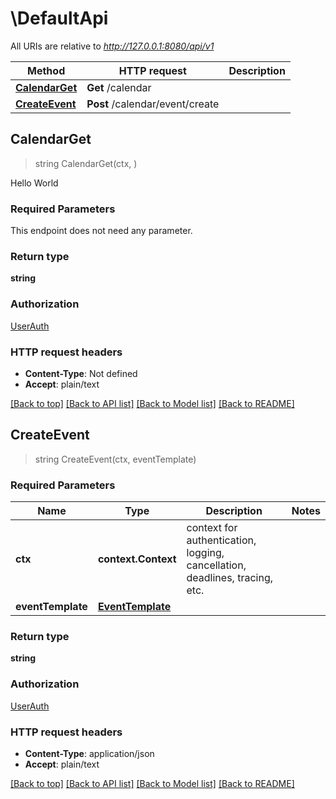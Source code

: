 # \DefaultApi

All URIs are relative to *http://127.0.0.1:8080/api/v1*

Method | HTTP request | Description
------------- | ------------- | -------------
[**CalendarGet**](DefaultApi.md#CalendarGet) | **Get** /calendar | 
[**CreateEvent**](DefaultApi.md#CreateEvent) | **Post** /calendar/event/create | 



## CalendarGet

> string CalendarGet(ctx, )



Hello World

### Required Parameters

This endpoint does not need any parameter.

### Return type

**string**

### Authorization

[UserAuth](../README.md#UserAuth)

### HTTP request headers

- **Content-Type**: Not defined
- **Accept**: plain/text

[[Back to top]](#) [[Back to API list]](../README.md#documentation-for-api-endpoints)
[[Back to Model list]](../README.md#documentation-for-models)
[[Back to README]](../README.md)


## CreateEvent

> string CreateEvent(ctx, eventTemplate)



### Required Parameters


Name | Type | Description  | Notes
------------- | ------------- | ------------- | -------------
**ctx** | **context.Context** | context for authentication, logging, cancellation, deadlines, tracing, etc.
**eventTemplate** | [**EventTemplate**](EventTemplate.md)|  | 

### Return type

**string**

### Authorization

[UserAuth](../README.md#UserAuth)

### HTTP request headers

- **Content-Type**: application/json
- **Accept**: plain/text

[[Back to top]](#) [[Back to API list]](../README.md#documentation-for-api-endpoints)
[[Back to Model list]](../README.md#documentation-for-models)
[[Back to README]](../README.md)


